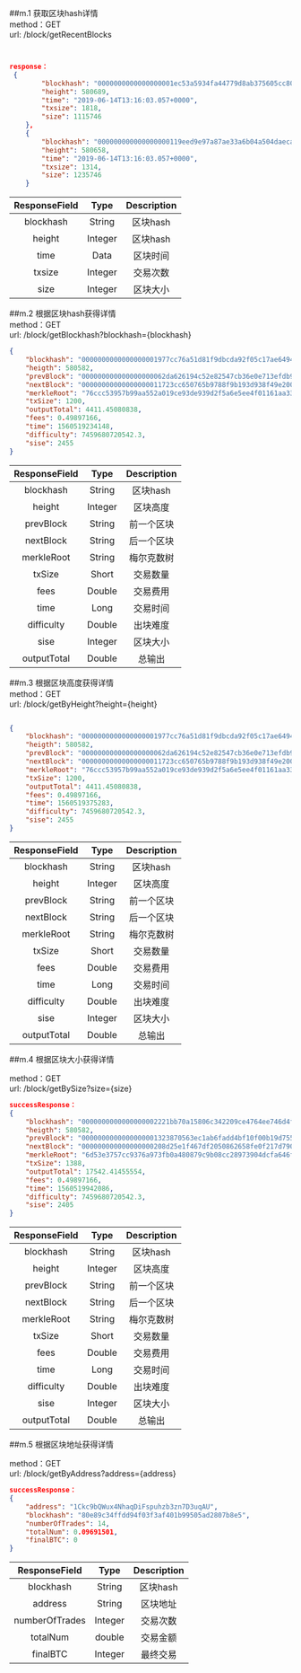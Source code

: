 ##m.1 获取区块hash详情    
method：GET  
url: /block/getRecentBlocks

```json


response：
 {
        "blockhash": "0000000000000000001ec53a5934fa44779d8ab375605cc80fc1f2eb96c76ce8",
        "height": 580689,
        "time": "2019-06-14T13:16:03.057+0000",
        "txsize": 1818,
        "size": 1115746
    },
    {
        "blockhash": "000000000000000000119eed9e97a87ae33a6b04a504daecab57b5fdf90ab807",
        "height": 580658,
        "time": "2019-06-14T13:16:03.057+0000",
        "txsize": 1314,
        "size": 1235746
    }

```

| ResponseField     |     Type |   Description   | 
| :--------------: | :--------:| :------: |
|    blockhash|   String  |  区块hash |
|    height   |   Integer |  区块hash |
|    time     |   Data    |  区块时间 |
|    txsize   |   Integer |  交易次数 |
|    size     |   Integer |  区块大小 |



##m.2 根据区块hash获得详情    
method：GET   
url: /block/getBlockhash?blockhash={blockhash}


```json
{
    "blockhash": "0000000000000000001977cc76a51d81f9dbcda92f05c17ae649423c8ae5857f",
    "heigth": 580582,
    "prevBlock": "000000000000000000062da626194c52e82547cb36e0e713efdb9c9214516aad",
    "nextBlock": "00000000000000000011723cc650765b9788f9b193d938f49e200569e9b03941",
    "merkleRoot": "76ccc53957b99aa552a019ce93de939d2f5a6e5ee4f01161aa335f71ae73500e",
    "txSize": 1200,
    "outputTotal": 4411.45080838,
    "fees": 0.49897166,
    "time": 1560519234148,
    "difficulty": 7459680720542.3,
    "sise": 2455
}

```
| ResponseField     |     Type |   Description   | 
| :--------------: | :--------:| :------: |
|    blockhash      |   String  |  区块hash        |
|    height         |   Integer |  区块高度        |
|    prevBlock      |   String  |  前一个区块          |
|    nextBlock      |   String  |  后一个区块       |
|    merkleRoot     |   String  |  梅尔克数树        |
|    txSize         |   Short   |  交易数量         |
|    fees           |   Double  |  交易费用         |
|    time           |   Long    |  交易时间        |   
|    difficulty     |   Double  |  出块难度        |
|    sise           |   Integer |  区块大小         |
|    outputTotal    |   Double  |  总输出         |



##m.3 根据区块高度获得详情   
method：GET   
url: /block/getByHeight?height={height}
```json

{
    "blockhash": "0000000000000000001977cc76a51d81f9dbcda92f05c17ae649423c8ae5857f",
    "heigth": 580582,
    "prevBlock": "000000000000000000062da626194c52e82547cb36e0e713efdb9c9214516aad",
    "nextBlock": "00000000000000000011723cc650765b9788f9b193d938f49e200569e9b03941",
    "merkleRoot": "76ccc53957b99aa552a019ce93de939d2f5a6e5ee4f01161aa335f71ae73500e",
    "txSize": 1200,
    "outputTotal": 4411.45080838,
    "fees": 0.49897166,
    "time": 1560519375283,
    "difficulty": 7459680720542.3,
    "sise": 2455
}

```
| ResponseField     |     Type |   Description   | 
| :--------------: | :--------:| :------: |
|    blockhash      |   String  |  区块hash        |
|    height         |   Integer |  区块高度        |
|    prevBlock      |   String  |  前一个区块          |
|    nextBlock      |   String  |  后一个区块       |
|    merkleRoot     |   String  |  梅尔克数树        |
|    txSize         |   Short   |  交易数量         |
|    fees           |   Double  |  交易费用         |
|    time           |   Long    |  交易时间        |   
|    difficulty     |   Double  |  出块难度        |
|    sise           |   Integer |  区块大小         |
|    outputTotal    |   Double  |  总输出         |



##m.4 根据区块大小获得详情 

method：GET   
url: /block/getBySize?size={size}


```json
successResponse：
{
    "blockhash": "0000000000000000002221bb70a15806c342209ce4764ee746d4f27ca786d4b3",
    "heigth": 580582,
    "prevBlock": "0000000000000000001323870563ec1ab6fadd4bf10f00b19d755cd9cb91eb24",
    "nextBlock": "000000000000000000208d25e1f467df2050862658fe0f217d790ad7e735dbff",
    "merkleRoot": "6d53e3757cc9376a973fb0a480879c9b08cc28973904dcfa646f7a7b9dc7f679",
    "txSize": 1388,
    "outputTotal": 17542.41455554,
    "fees": 0.49897166,
    "time": 1560519942086,
    "difficulty": 7459680720542.3,
    "sise": 2405
}
```
| ResponseField     |     Type |   Description   | 
| :--------------: | :--------:| :------: |
|    blockhash      |   String  |  区块hash        |
|    height         |   Integer |  区块高度        |
|    prevBlock      |   String  |  前一个区块          |
|    nextBlock      |   String  |  后一个区块       |
|    merkleRoot     |   String  |  梅尔克数树        |
|    txSize         |   Short   |  交易数量         |
|    fees           |   Double  |  交易费用         |
|    time           |   Long    |  交易时间        |   
|    difficulty     |   Double  |  出块难度        |
|    sise           |   Integer |  区块大小         |
|    outputTotal    |   Double  |  总输出         |



##m.5 根据区块地址获得详情 

method：GET   
url: /block/getByAddress?address={address}

```json
successResponse：
{
    "address": "1Ckc9bQWux4NhaqDiFspuhzb3zn7D3uqAU",
    "blockhash": "80e89c34ffdd94f03f3af401b99505ad2807b8e5",
    "numberOfTrades": 14,
    "totalNum": 0.09691501,
    "finalBTC": 0
}
```

| ResponseField     |     Type |   Description   | 
| :--------------:  | :--------:| :------: |
|    blockhash      |   String   |  区块hash        |
|    address        |   String   |  区块地址        |
|    numberOfTrades |   Integer  |  交易次数        |
|    totalNum       |   double   |  交易金额        |
|    finalBTC       |   Integer  |  最终交易        |


